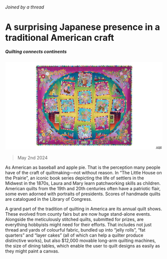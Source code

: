 ###### Joined by a thread

# A surprising Japanese presence in a traditional American craft 

##### Quilting connects continents 

![image](images/20240504_USP509.jpg) 

> May 2nd 2024 

As American as baseball and apple pie. That is the perception many people have of the craft of quiltmaking—not without reason. In “The Little House on the Prairie”, an iconic book series depicting the life of settlers in the Midwest in the 1870s, Laura and Mary learn patchworking skills as children. American quilts from the 19th and 20th centuries often have a patriotic flair, some even adorned with portraits of presidents. Scores of handmade quilts are catalogued in the Library of Congress.

A grand part of the tradition of quilting in America are its annual quilt shows. These evolved from county fairs but are now huge stand-alone events. Alongside the meticulously stitched quilts, submitted for prizes, are everything hobbyists might need for their efforts. That includes not just thread and yards of colourful fabric, bundled up into “jelly rolls”, “fat quarters” and “layer cakes” (all of which can help a quilter produce distinctive works), but also $12,000 movable long-arm quilting machines, the size of dining tables, which enable the user to quilt designs as easily as they might paint a canvas. 

